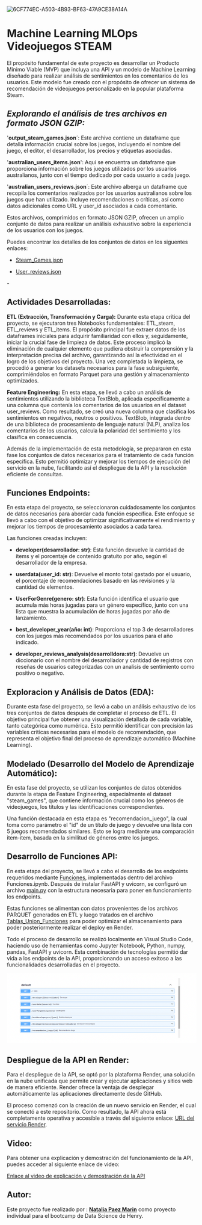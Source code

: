 ![6CF774EC-A503-4B93-BF63-47A9CE38A14A](https://github.com/titolup/PI_MLPos_STEAM/assets/113148754/2a94ce95-c3d4-48df-9d24-d89ed57c3730)



# **Machine Learning MLOps Videojuegos STEAM**
El propósito fundamental de este proyecto es desarrollar un Producto Mínimo Viable (MVP) que incluya una API y un modelo de Machine Learning diseñado para realizar análisis de sentimientos en los comentarios de los usuarios. Este modelo fue creado con el propósito de ofrecer un sistema de recomendación de videojuegos personalizado en la popular plataforma Steam.

## *Explorando el análisis de tres archivos en formato JSON GZIP:*

'**output_steam_games.json**´: Este archivo contiene un dataframe que detalla información crucial sobre los juegos, incluyendo el nombre del juego, el editor, el desarrollador, los precios y etiquetas asociadas.

'**australian_users_items.json**': Aquí se encuentra un dataframe que proporciona información sobre los juegos utilizados por los usuarios australianos, junto con el tiempo dedicado por cada usuario a cada juego.

'**australian_users_reviews.json**´: Este archivo alberga un dataframe que recopila los comentarios realizados por los usuarios australianos sobre los juegos que han utilizado. Incluye recomendaciones o críticas, así como datos adicionales como URL y user_id asociados a cada comentario.

Estos archivos, comprimidos en formato JSON GZIP, ofrecen un amplio conjunto de datos para realizar un análisis exhaustivo sobre la experiencia de los usuarios con los juegos.

Puedes encontrar los detalles de los conjuntos de datos en los siguentes enlaces:

- [Steam_Games.json](https://github.com/titolup/PI_MLPos_STEAM/blob/main/Datasets_Steam_Games/steam_games.json.gz)

- [User_reviews.json](https://github.com/titolup/PI_MLPos_STEAM/blob/main/Datasets_User_Reviews/user_reviews.json.gz)
   
-[](enlace)


## **Actividades Desarrolladas:**

**ETL (Extracción, Transformación y Carga):**
Durante esta etapa crítica del proyecto, se ejecutaron tres Notebooks fundamentales: ETL_steam, ETL_reviews y ETL_items. El propósito principal fue extraer datos de los dataframes iniciales para adquirir familiaridad con ellos y, seguidamente, iniciar la crucial fase de limpieza de datos. Este proceso implicó la eliminación de cualquier elemento que pudiera obstruir la comprensión y la interpretación precisa del archivo, garantizando así la efectividad en el logro de los objetivos del proyecto. Una vez completada la limpieza, se procedió a generar los datasets necesarios para la fase subsiguiente, comprimiéndolos en formato Parquet para una gestión y almacenamiento optimizados.

**Feature Engineering:**
En esta etapa, se llevó a cabo un análisis de sentimientos utilizando la biblioteca TextBlob, aplicada específicamente a una columna que contenía los comentarios de los usuarios en el dataset user_reviews. Como resultado, se creó una nueva columna que clasifica los sentimientos en negativos, neutros o positivos. TextBlob, integrada dentro de una biblioteca de procesamiento de lenguaje natural (NLP), analiza los comentarios de los usuarios, calcula la polaridad del sentimiento y los clasifica en consecuencia.

Además de la implementación de esta metodología, se prepararon en esta fase los conjuntos de datos necesarios para el tratamiento de cada función específica. Esto permitió optimizar y mejorar los tiempos de ejecución del servicio en la nube, facilitando así el despliegue de la API y la resolución eficiente de consultas.


## **Funciones Endpoints:**

En esta etapa del proyecto, se seleccionaron cuidadosamente los conjuntos de datos necesarios para abordar cada función específica. Este enfoque se llevó a cabo con el objetivo de optimizar significativamente el rendimiento y mejorar los tiempos de procesamiento asociados a cada tarea.

Las funciones creadas incluyen:

- **developer(desarrollador: str)**: Esta función devuelve la cantidad de ítems y el porcentaje de contenido gratuito por año, según el desarrollador de la empresa.

- **userdata(user_id: str)**: Devuelve el monto total gastado por el usuario, el porcentaje de recomendaciones basado en las revisiones y la cantidad de elementos.

- **UserForGenre(genero: str)**: Esta función identifica el usuario que acumula más horas jugadas para un género específico, junto con una lista que muestra la acumulación de horas jugadas por año de lanzamiento.

- **best_developer_year(año: int)**: Proporciona el top 3 de desarrolladores con los juegos más recomendados por los usuarios para el año indicado.

- **developer_reviews_analysis(desarrolldora:str)**: Devuelve un diccionario con el nombre del desarrollador y cantidad de registros con reseñas de usuarios categorizadas con un analisis de sentimiento como positivo o negativo.


## **Exploracion y Análisis de Datos (EDA):**

Durante esta fase del proyecto, se llevó a cabo un análisis exhaustivo de los tres conjuntos de datos después de completar el proceso de ETL. El objetivo principal fue obtener una visualización detallada de cada variable, tanto categórica como numérica. Esto permitió identificar con precisión las variables críticas necesarias para el modelo de recomendación, que representa el objetivo final del proceso de aprendizaje automático (Machine Learning).



## **Modelado (Desarrollo del Modelo de Aprendizaje Automático):**

En esta fase del proyecto, se utilizan los conjuntos de datos obtenidos durante la etapa de Feature Engineering, especialmente el dataset "steam_games", que contiene información crucial como los géneros de videojuegos, los títulos y las identificaciones correspondientes.

Una función destacada en esta etapa es "recomendacion_juego", la cual toma como parámetro el "id" de un título de juego y devuelve una lista con 5 juegos recomendados similares. Esto se logra mediante una comparación item-item, basada en la similitud de géneros entre los juegos.


## **Desarrollo de Funciones API:**

En esta etapa del proyecto, se llevó a cabo el desarrollo de los endpoints requeridos mediante [Funciones](https://github.com/titolup/PI_MLPos_STEAM/blob/main/5_Funciones.ipynb), implementadas dentro del archivo Funciones.ipynb. Después de instalar FastAPI y uvicorn, se configuró un archivo [main.py](https://github.com/titolup/PI_MLPos_STEAM/blob/main/main.py) con la estructura necesaria para poner en funcionamiento los endpoints.

Estas funciones se alimentan con datos provenientes de los archivos PARQUET generados en ETL y luego tratados en el archivo [Tablas_Union_Funciones](https://github.com/titolup/PI_MLPos_STEAM/blob/main/main.py) para poder optimizar el almacenamiento para poder posteriormente realizar el deploy en Render.

Todo el proceso de desarrollo se realizó localmente en Visual Studio Code, haciendo uso de herramientas como Jupyter Notebook, Python, numpy, pandas, FastAPI y uvicorn. Esta combinación de tecnologías permitió dar vida a los endpoints de la API, proporcionando un acceso exitoso a las funcionalidades desarrolladas en el proyecto.

![A368FB0A-85EF-41BC-88B4-A694DF131B84](https://github.com/titolup/PI_MLPos_STEAM/blob/main/Imagenes/A368FB0A-85EF-41BC-88B4-A694DF131B84.PNG)



## **Despliegue de la API en Render:**

Para el despliegue de la API, se optó por la plataforma Render, una solución en la nube unificada que permite crear y ejecutar aplicaciones y sitios web de manera eficiente. Render ofrece la ventaja de desplegar automáticamente las aplicaciones directamente desde GitHub.

El proceso comenzó con la creación de un nuevo servicio en Render, el cual se conectó a este repositorio. Como resultado, la API ahora está completamente operativa y accesible a través del siguiente enlace: [URL del servicio Render](https://api-p1-70mr.onrender.com/docs#).


## **Video:**

Para obtener una explicación y demostración del funcionamiento de la API, puedes acceder al siguiente enlace de video:

[Enlace al video de explicación y demostración de la API](enlace_al_video)


## **Autor:**
Este proyecto fue realizado por : [**Natalia Paez Marin**](https://github.com/titolup) como proyecto individual para el bootcamp de Data Science de Henry.

















